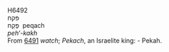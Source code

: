 <body>
  <p>H6492<br>  פּקח  <br> פֶּקַח  ‎  peqach  <br><i>peh‘-kakh </i><br>From <a href="h6491.htm">6491</a>  <i>watch</i>; <i>Pekach</i>, an Israelite king: - Pekah.<br></p>
 </body>